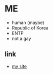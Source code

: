 # ME
- human (maybe)
- Republic of Korea
- ENTP
- not a gay
## link
- [my site](https://youngzheimer.com/)